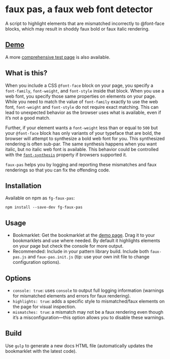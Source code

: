 # faux pas, a faux web font detector

A script to highlight elements that are mismatched incorrectly to @font-face blocks, which may result in shoddy faux bold or faux italic rendering.

## [Demo](https://filamentgroup.github.io/faux-pas/dist/demo.html)

A more [comprehensive test page](https://filamentgroup.github.io/faux-pas/test/index.html) is also available.

## What is this?

When you include a CSS `@font-face` block on your page, you specify a `font-family`, `font-weight`, and `font-style` inside that block. When you use a web font, you specify those same properties on elements on your page. While you need to match the value of `font-family` exactly to use the web font, `font-weight` and `font-style` do not require exact matching. This can lead to unexpected behavior as the browser uses what is available, even if it’s not a good match.

Further, if your element wants a `font-weight` less than or equal to `500` but your `@font-face` block has only variants of your typeface that are bold, the browser will attempt to synthesize a bold web font for you. This synthesized rendering is often sub-par. The same synthesis happens when you want italic, but no italic web font is available. This behavior could be controlled with the [`font-synthesis`](http://stateofwebtype.com/#font-synthesis) property if browsers supported it.

`faux-pas` helps you by logging and reporting these mismatches and faux renderings so that you can fix the offending code.

## Installation

Available on npm as `fg-faux-pas`:

```
npm install --save-dev fg-faux-pas
```

## Usage

* Bookmarklet: Get the bookmarklet at the [demo page](https://filamentgroup.github.io/faux-pas/dist/demo.html). Drag it to your bookmarklets and use where needed. By default it highlights elements on your page but check the console for more output.
* Recommended: Include in your pattern library build. Include both `faux-pas.js` and `faux-pas.init.js` (tip: use your own init file to change configuration options).

## Options

* `console: true`: uses `console` to output full logging information (warnings for mismatched elements and errors for faux rendering).
* `highlights: true`: adds a specific style to mismatched/faux elements on the page for visual inspection.
* `mismatches: true`: a mismatch may not be a faux rendering even though it’s a misconfiguration—this option allows you to disable these warnings.

## Build

Use `gulp` to generate a new docs HTML file (automatically updates the bookmarklet with the latest code).